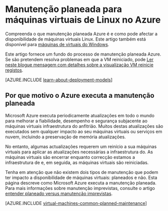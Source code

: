 <properties
    pageTitle="Manutenção planeada para Linux VMs | Microsoft Azure"
    description="Compreender a que a manutenção planeada Azure é e como afeta-máquinas virtuais Linux em execução no Azure"
    services="virtual-machines-linux"
    documentationCenter=""
    authors="drewm"
    manager="timlt"
    editor=""
    tags="azure-service-management,azure-resource-manager"/>

<tags
    ms.service="virtual-machines-linux"
    ms.workload="infrastructure-services"
    ms.tgt_pltfrm="vm-linux"
    ms.devlang="na"
    ms.topic="article"
    ms.date="04/26/2016"
    ms.author="drewm"/>

# <a name="planned-maintenance-for-linux-virtual-machines-in-azure"></a>Manutenção planeada para máquinas virtuais de Linux no Azure

Compreenda o que manutenção planeada Azure é e como pode afectar a disponibilidade de máquinas virtuais Linux. Este artigo também está disponível para [máquinas de virtuais do Windows](virtual-machines-windows-planned-maintenance.md). 

Este artigo fornece um fundo do processo de manutenção planeada Azure. Se são pretendem resolva problemas em que a VM reiniciado, pode [Ler neste blogue mensagem com detalhes sobre a visualização VM reinicie registos](https://azure.microsoft.com/blog/viewing-vm-reboot-logs/).

[AZURE.INCLUDE [learn-about-deployment-models](../../includes/learn-about-deployment-models-both-include.md)]

## <a name="why-azure-performs-planned-maintenance"></a>Por que motivo o Azure executa a manutenção planeada

Microsoft Azure executa periodicamente atualizações em todo o mundo para melhorar a fiabilidade, desempenho e segurança subjacente ao máquinas virtuais infraestrutura do anfitrião. Muitos destas atualizações são executados sem qualquer impacto ao seu máquinas virtuais ou serviços em nuvem, incluindo a preservação de memória atualizações.

No entanto, algumas actualizações requerem um reinício a sua máquinas virtuais para aplicar as atualizações necessárias a infraestrutura do. As máquinas virtuais são encerrar enquanto correcção estamos a infraestrutura de e, em seguida, as máquinas virtuais são reiniciadas.

Tenha em atenção que não existem dois tipos de manutenção que podem ter impacto a disponibilidade de máquinas virtuais: planeados e não. Esta página descreve como Microsoft Azure executa a manutenção planeada. Para mais informações sobre manutenção imprevistas, consulte o artigo [entender planeado versus manutenção imprevistas](virtual-machines-linux-manage-availability.md).

[AZURE.INCLUDE [virtual-machines-common-planned-maintenance](../../includes/virtual-machines-common-planned-maintenance.md)]
